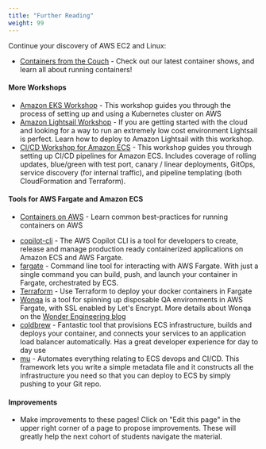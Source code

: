 ```yaml
---
title: "Further Reading"
weight: 99
---
```


Continue your discovery of AWS EC2 and Linux:

* [Containers from the Couch](https://containersfromthecouch.com) - Check out our latest container shows, and learn all about running containers!

#### More Workshops

* [Amazon EKS Workshop](https://eksworkshop.com) - This workshop guides you through the process of setting up and using a Kubernetes cluster on AWS
* [Amazon Lightsail Workshop](https://lightsailworkshop.com) - If you are getting started with the cloud and looking for a way to run an extremely low cost environment Lightsail is perfect. Learn how to deploy to Amazon Lightsail with this workshop.
* [CI/CD Workshop for Amazon ECS](https://cicd-for-ecs.workshop.aws) - This workshop guides you through setting up CI/CD pipelines for Amazon ECS. Includes coverage of rolling updates, blue/green with test port, canary / linear deployments, GitOps, service discovery (for internal traffic), and pipeline templating (both CloudFormation and Terraform).

#### Tools for AWS Fargate and Amazon ECS

* [Containers on AWS](https://containersonaws.com/) - Learn common best-practices for running containers on AWS
- [copilot-cli](https://github.com/aws/copilot-cli) - The AWS Copilot CLI is a tool for developers to create, release and manage production ready containerized applications on Amazon ECS and AWS Fargate.
- [fargate](http://somanymachines.com/fargate/) - Command line tool for interacting with AWS Fargate. With just a single command you can build, push, and launch your container in Fargate, orchestrated by ECS.
- [Terraform](https://thecode.pub/easy-deploy-your-docker-applications-to-aws-using-ecs-and-fargate-a988a1cc842f) - Use Terraform to deploy your docker containers in Fargate
- [Wonqa](https://www.npmjs.com/package/wonqa) is a tool for spinning up disposable QA environments in AWS Fargate, with SSL enabled by Let's Encrypt. More details about Wonqa on the [Wonder Engineering blog](https://medium.com/wonder-engineering/on-demand-qa-environments-with-aws-fargate-c23b41f15a0c)
- [coldbrew](https://github.com/coldbrewcloud/coldbrew-cli) - Fantastic tool that provisions ECS infrastructure, builds and deploys your container, and connects your services to an application load balancer automatically. Has a great developer experience for day to day use
- [mu](https://github.com/stelligent/mu) - Automates everything relating to ECS devops and CI/CD. This framework lets you write a simple metadata file and it constructs all the infrastructure you need so that you can deploy to ECS by simply pushing to your Git repo.

#### Improvements

  - Make improvements to these pages! Click on "Edit this page" in the upper right corner of a page to 
    propose improvements. These will greatly help the next cohort of students navigate the material.

